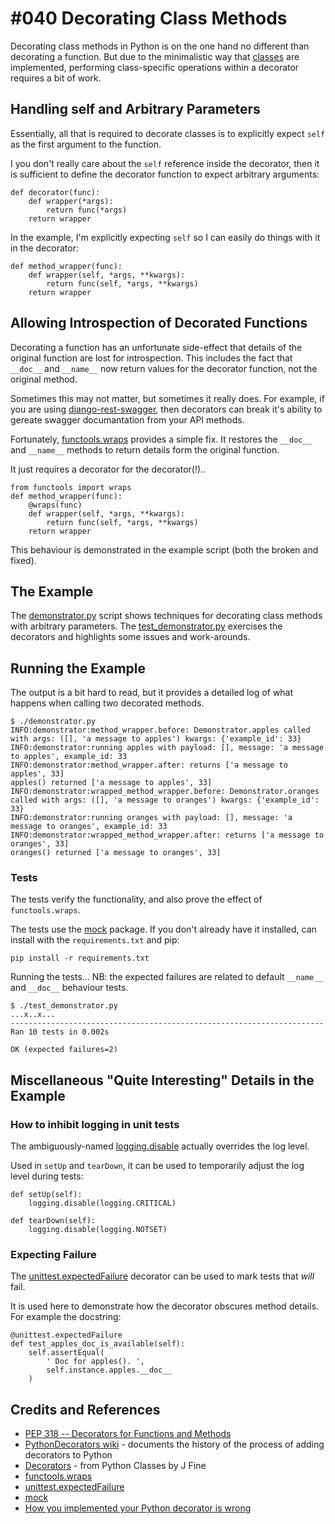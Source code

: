 # #040 Decorating Class Methods

Decorating class methods in Python is on the one hand no different than decorating a function.
But due to the minimalistic way that [classes](https://docs.python.org/2/tutorial/classes.html)
are implemented, performing class-specific operations within a decorator requires a bit of work.

## Handling self and Arbitrary Parameters

Essentially, all that is required to decorate classes is to explicitly expect `self` as the first argument to the function.

I you don't really care about the `self` reference inside the decorator, then it is sufficient to define the decorator function
to expect arbitrary arguments:

    def decorator(func):
        def wrapper(*args):
            return func(*args)
        return wrapper

In the example, I'm explicitly expecting `self` so I can easily do things with it in the decorator:

    def method_wrapper(func):
        def wrapper(self, *args, **kwargs):
            return func(self, *args, **kwargs)
        return wrapper


## Allowing Introspection of Decorated Functions

Decorating a function has an unfortunate side-effect that details of the original function
are lost for introspection. This includes the fact that `__doc__` and `__name__` now return
values for the decorator function, not the original method.

Sometimes this may not matter, but sometimes it really does. For example, if you are using
[django-rest-swagger](https://github.com/marcgibbons/django-rest-swagger),
then decorators can break it's ability to gereate swagger documantation from your API methods.

Fortunately, [functools.wraps](https://docs.python.org/2/library/functools.html#functools.wraps) provides
a simple fix. It restores the `__doc__` and `__name__` methods to return details form the original function.

It just requires a decorator for the decorator(!)..

    from functools import wraps
    def method_wrapper(func):
        @wraps(func)
        def wrapper(self, *args, **kwargs):
            return func(self, *args, **kwargs)
        return wrapper

This behaviour is demonstrated in the example script (both the broken and fixed).


## The Example

The [demonstrator.py](./demonstrator.py) script shows techniques for decorating class methods with arbitrary parameters.
The [test_demonstrator.py](./test_demonstrator.py) exercises the decorators and highlights some issues and work-arounds.

## Running the Example

The output is a bit hard to read, but it provides a detailed log of what happens when calling two decorated methods.

```
$ ./demonstrator.py
INFO:demonstrator:method_wrapper.before: Demonstrator.apples called with args: ([], 'a message to apples') kwargs: {'example_id': 33}
INFO:demonstrator:running apples with payload: [], message: 'a message to apples', example_id: 33
INFO:demonstrator:method_wrapper.after: returns ['a message to apples', 33]
apples() returned ['a message to apples', 33]
INFO:demonstrator:wrapped_method_wrapper.before: Demonstrator.oranges called with args: ([], 'a message to oranges') kwargs: {'example_id': 33}
INFO:demonstrator:running oranges with payload: [], message: 'a message to oranges', example_id: 33
INFO:demonstrator:wrapped_method_wrapper.after: returns ['a message to oranges', 33]
oranges() returned ['a message to oranges', 33]
```

### Tests

The tests verify the functionality, and also prove the effect of `functools.wraps`.

The tests use the [mock](https://pypi.python.org/pypi/mock) package.
If you don't already have it installed, can install with the `requirements.txt` and pip:

    pip install -r requirements.txt

Running the tests...
NB: the expected failures are related to default `__name__` and `__doc__` behaviour tests.

```
$ ./test_demonstrator.py
...x..x...
----------------------------------------------------------------------
Ran 10 tests in 0.002s

OK (expected failures=2)
```

## Miscellaneous "Quite Interesting" Details in the Example

### How to inhibit logging in unit tests

The ambiguously-named
[logging.disable](https://docs.python.org/2/library/logging.html?highlight=logger#logging.disable)
actually overrides the log level.

Used in `setUp` and `tearDown`, it can be used to temporarily adjust the log level during tests:

    def setUp(self):
        logging.disable(logging.CRITICAL)

    def tearDown(self):
        logging.disable(logging.NOTSET)


### Expecting Failure

The [unittest.expectedFailure](https://docs.python.org/2.7/library/unittest.html#unittest.expectedFailure) decorator
can be used to mark tests that *will* fail.

It is used here to demonstrate how the decorator obscures method details. For example the docstring:

    @unittest.expectedFailure
    def test_apples_doc_is_available(self):
        self.assertEqual(
            ' Doc for apples(). ',
            self.instance.apples.__doc__
        )


## Credits and References
* [PEP 318 -- Decorators for Functions and Methods](https://www.python.org/dev/peps/pep-0318/)
* [PythonDecorators wiki](https://wiki.python.org/moin/PythonDecorators) - documents the history of the process of adding decorators to Python
* [Decorators](http://jfine-python-classes.readthedocs.io/en/latest/decorators.html) - from Python Classes by J Fine
* [functools.wraps](https://docs.python.org/2/library/functools.html#functools.wraps)
* [unittest.expectedFailure](https://docs.python.org/2.7/library/unittest.html#unittest.expectedFailure)
* [mock](https://pypi.python.org/pypi/mock)
* [How you implemented your Python decorator is wrong](http://blog.dscpl.com.au/2014/01/how-you-implemented-your-python.html)

